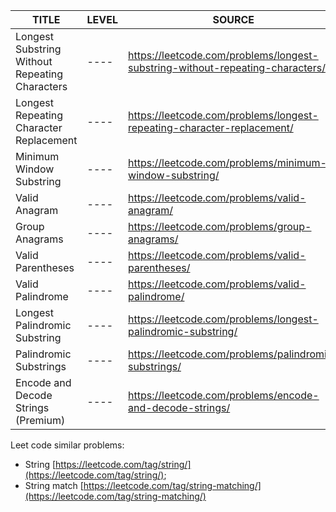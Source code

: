 | TITLE                                             | LEVEL | SOURCE |  
| -----                                             | ----  | ------ |
| Longest Substring Without Repeating Characters    | ----  |   https://leetcode.com/problems/longest-substring-without-repeating-characters/       |
| Longest Repeating Character Replacement           | ----  |   https://leetcode.com/problems/longest-repeating-character-replacement/      |
| Minimum Window Substring                          | ----  |   https://leetcode.com/problems/minimum-window-substring/     |
| Valid Anagram                                     | ----  |   https://leetcode.com/problems/valid-anagram/        |
| Group Anagrams                                    | ----  |   https://leetcode.com/problems/group-anagrams/       |
| Valid Parentheses                                 | ----  |   https://leetcode.com/problems/valid-parentheses/    |
| Valid Palindrome                                  | ----  |   https://leetcode.com/problems/valid-palindrome/     |
| Longest Palindromic Substring                     | ----  |   https://leetcode.com/problems/longest-palindromic-substring/    |
| Palindromic Substrings                            | ----  |   https://leetcode.com/problems/palindromic-substrings/   |
| Encode and Decode Strings (Premium)               | ----  |   https://leetcode.com/problems/encode-and-decode-strings/    |

Leet code similar problems: 
- String [https://leetcode.com/tag/string/](https://leetcode.com/tag/string/); 
- String match [https://leetcode.com/tag/string-matching/](https://leetcode.com/tag/string-matching/)